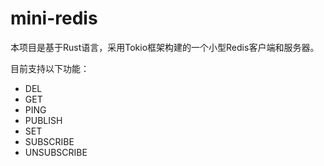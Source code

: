 # mini-redis
本项目是基于Rust语言，采用Tokio框架构建的一个小型Redis客户端和服务器。

目前支持以下功能：
- DEL
- GET
- PING
- PUBLISH
- SET
- SUBSCRIBE
- UNSUBSCRIBE
